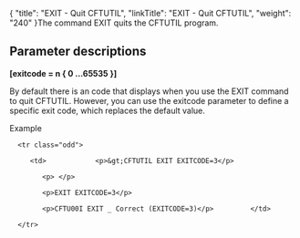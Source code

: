 {
    "title": "EXIT - Quit CFTUTIL",
    "linkTitle": "EXIT - Quit CFTUTIL",
    "weight": "240"
}The command EXIT quits the CFTUTIL program.

## Parameter descriptions

**\[exitcode = n { 0 ...65535 }\]**

By default there is an code that displays when you use the EXIT command to quit CFTUTIL. However, you can use the exitcode parameter to define a specific exit code, which replaces the default value.

Example

<table data-cellspacing="0">
   <tbody>
      <tr class="odd">
         <td>            <p>&gt;CFTUTIL EXIT EXITCODE=3</p>
            <p> </p>
            <p>EXIT EXITCODE=3</p>
            <p>CFTU00I EXIT _ Correct (EXITCODE=3)</p>         </td>
      </tr>
   </tbody>
</table>
